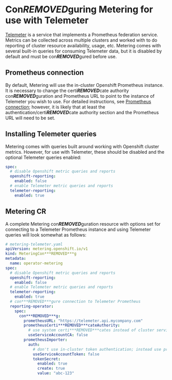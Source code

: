 # Con***REMOVED***guring Metering for use with Telemeter

[Telemeter](https://github.com/openshift/telemeter) is a service that implements a Prometheus federation service. Metrics can be collected across multiple clusters and worked with to do reporting of cluster resource availability, usage, etc. Metering comes with several built-in queries for consuming Telemeter data, but it is disabled by default and must be con***REMOVED***gured before use.

## Prometheus connection

By default, Metering will use the in-cluster Openshift Prometheus instance. It is necessary to change the certi***REMOVED***cate authority con***REMOVED***guration and Prometheus URL to point to the instance of Telemeter you wish to use. For detailed instructions, see [Prometheus connection](con***REMOVED***guring-reporting-operator.md#prometheus-url); however, it is likely that at least the authentication/certi***REMOVED***cate authority section and the Prometheus URL will need to be set.

## Installing Telemeter queries

Metering comes with queries built around working with Openshift cluster metrics. However, for use with Telemeter, these should be disabled and the optional Telemeter queries enabled:

```yaml
spec:
  # disable Openshift metric queries and reports
  openshift-reporting:
    enabled: false
  # enable Telemeter metric queries and reports
  telemeter-reporting:
    enabled: true
```

## Metering CR

A complete Metering con***REMOVED***guration resource with options set for connecting to a Telemeter Prometheus instance and using Telemeter queries will look somewhat as follows:

```yaml
# metering-telemeter.yaml
apiVersion: metering.openshift.io/v1
kind: MeteringCon***REMOVED***g
metadata:
  name: operator-metering
spec:
  # disable Openshift metric queries and reports
  openshift-reporting:
    enabled: false
  # enable Telemeter metric queries and reports
  telemeter-reporting:
    enabled: true
  # con***REMOVED***gure connection to Telemeter Prometheus
  reporting-operator:
    spec:
      con***REMOVED***g:
        prometheusURL: "https://telemeter.api.mycompany.com"
        prometheusCerti***REMOVED***cateAuthority:
          # use system certi***REMOVED***cates instead of cluster service account
          useServiceAccountCA: false
        prometheusImporter:
          auth:
            # don't use in-cluster token authentication; instead use provided token
            useServiceAccountToken: false
            tokenSecret:
              enabled: true
              create: true
              value: "abc-123"
```
